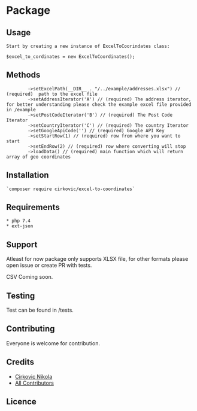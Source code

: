 # Package

## Usage
    Start by creating a new instance of ExcelToCoorindates class:

    $excel_to_cordinates = new ExcelToCoordinates();
## Methods
            ->setExcelPath(__DIR__ . "/../example/addresses.xlsx") // (required)  path to the excel file
            ->setAddressIterator('A') // (required) The address iterator, for better understanding please check the example excel file provided in /example
            ->setPostCodeIterator('B') // (required) The Post Code Iterator 
            ->setCountryIterator('C') // (required) The country Iterator
            ->setGoogleApiCode('') // (required) Google API Key
            ->setStartRow(1) // (required) row from where you want to start 
            ->setEndRow(2) // (required) row where converting will stop
            ->loadData() // (required) main function which will return array of geo coordinates
## Installation
    `composer require cirkovic/excel-to-coordinates`
## Requirements
    * php 7.4
    * ext-json

## Support
Atleast for now package only supports XLSX file, for other formats please open issue or create PR with tests.

CSV Coming soon.


## Testing
Test can be found in /tests.

## Contributing
Everyone is welcome for contribution.
## Credits
- <a href="https://github.com/CirkaN">Cirkovic Nikola<a>
- <a href="https://github.com/CirkaN/ExcelToCoordinates/graphs/contributors">All Contributors </a>
## Licence
